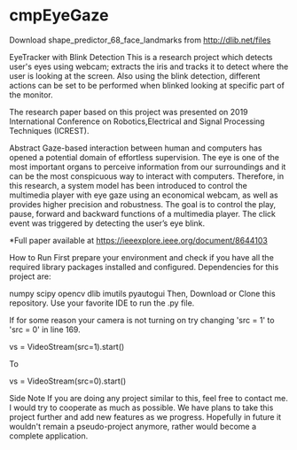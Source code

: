 # cmpEyeGaze
Download shape_predictor_68_face_landmarks from http://dlib.net/files

EyeTracker with Blink Detection
This is a research project which detects user's eyes using webcam; extracts the iris and tracks it to detect where the user is looking at the screen. Also using the blink detection, different actions can be set to be performed when blinked looking at specific part of the monitor.

The research paper based on this project was presented on 2019 International Conference on Robotics,Electrical and Signal Processing Techniques (ICREST).

Abstract
Gaze-based interaction between human and computers has opened a potential domain of effortless supervision. The eye is one of the most important organs to perceive information from our surroundings and it can be the most conspicuous way to interact with computers. Therefore, in this research, a system model has been introduced to control the multimedia player with eye gaze using an economical webcam, as well as provides higher precision and robustness. The goal is to control the play, pause, forward and backward functions of a multimedia player. The click event was triggered by detecting the user’s eye blink.

*Full paper available at https://ieeexplore.ieee.org/document/8644103

How to Run
First prepare your environment and check if you have all the required library packages installed and configured. Dependencies for this project are:

numpy
scipy
opencv
dlib
imutils
pyautogui
Then, Download or Clone this repository. Use your favorite IDE to run the .py file.

If for some reason your camera is not turning on try changing 'src = 1' to 'src = 0' in line 169.

vs = VideoStream(src=1).start()

To

vs = VideoStream(src=0).start()

Side Note
If you are doing any project similar to this, feel free to contact me. I would try to cooperate as much as possible. We have plans to take this project further and add new features as we progress. Hopefully in future it wouldn't remain a pseudo-project anymore, rather would become a complete application.
